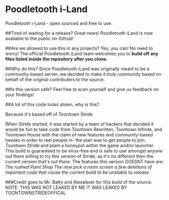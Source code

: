 # Poodletooth i-Land
 Poodletooth i-Land - open sourced and free to use.

##Tired of waiting for a release?
Great news! Poodletooth iLand is now available to the public on Github!

##Are we allowed to use this in any projects?
Yes, you can! No need to worry! The official Poodletooth iLand team welcomes you to **build off any files listed inside the repository after you clone.**

##Why do this?
Since Poodletooth iLand was originally meant to be a community-based server, we decided to make it *truly* community based on behalf of the original contributers to the source.

##Is this version safe?
Feel free to scan yourself and give us feedback on your findings!

##A lot of this code looks stolen, why is this?

Because it's based off of Toontown Stride

When Stride started, it was started by a team of hackers that decided it would be fun to take code from Toontown Rewritten, Toontown Infinite, and Toontown House with the claim of new features and community-based tweaks in order to reel people in- the plan was to get people to join Toontown Stride and plant a honeypot within the game and/or launcher. This build is guaranteed to be virus-free and is safe to use amongst anyone out there willing to try this version of Stride, as it's no different then the current version that's out there. The features this version DOESNT have are:
*The rushed Paint Shop*
*The new pick a room screen*
*a few deletions of important code that cause the current build to be unstable to release*

###Credit goes to Mr. Batty and Alexalexer for this build of the source.
NOTE: THIS WAS NOT LEAKED BY ME IT WAS LEAKED BY TOONTOWNSTRIDEOFFICAL 
